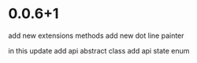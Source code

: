 # 0.0.6+1

add new extensions methods
add new dot line painter

in this update add api abstract class
add api state enum
